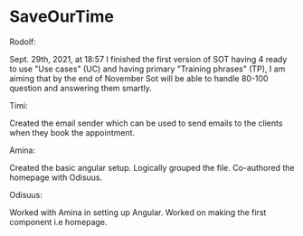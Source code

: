 # SaveOurTime

Rodolf:

Sept. 29th, 2021, at 18:57 I finished the first version of SOT having 4 ready to use "Use cases" (UC) and having primary "Training phrases" (TP), I am aiming that by the end of November Sot will be able to handle 80-100 question and answering them smartly.


Timi:

Created the email sender which can be used to send emails to the clients when they book the appointment.

Amina:

Created the basic angular setup.
Logically grouped the file.
Co-authored the homepage with Odisuus.

Odisuus:

Worked with Amina in setting up Angular.
Worked on making the first component i.e homepage.
